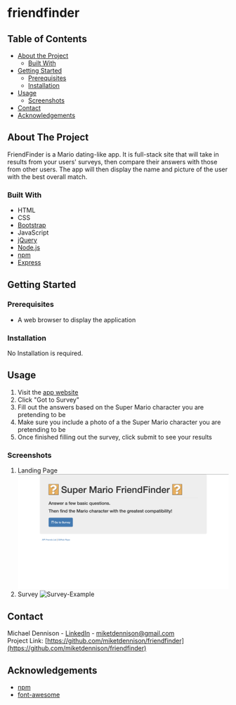 # friendfinder
## Table of Contents

* [About the Project](#about-the-project)
  * [Built With](#built-with)
* [Getting Started](#getting-started)
  * [Prerequisites](#prerequisites)
  * [Installation](#installation)
* [Usage](#usage)
  * [Screenshots](#sceenshots)
* [Contact](#contact)
* [Acknowledgements](#acknowledgements)

## About The Project
FriendFinder is a Mario dating-like app. It is  full-stack site that will take in results from your users' surveys, then compare their answers with those from other users. The app will then display the name and picture of the user with the best overall match. 

### Built With
* HTML
* CSS
* [Bootstrap](https://getbootstrap.com/)
* JavaScript
* [jQuery](https://jquery.com/)
* [Node.js](https://nodejs.org/en/)
* [npm](https://www.npmjs.com/)
* [Express](https://expressjs.com/)


## Getting Started

### Prerequisites
* A web browser to display the application


### Installation  
No Installation is required.


## Usage
1. Visit  the [app website](https://the-ff-app.herokuapp.com/)
2. Click "Got to Survey"
3. Fill out the answers based on the Super Mario character you are pretending to be
4. Make sure you include a photo of a the Super Mario character you are pretending to be
5. Once finished filling out the survey, click submit to see your results


### Screenshots
1. Landing Page
![Landing-Example][landing-example]
2. Survey
![Survey-Example][survey-example]


## Contact
Michael Dennison - [LinkedIn](https://linkedin.com/in/michaeltdennison) - miketdennison@gmail.com  
Project Link: [https://github.com/miketdennison/friendfinder](https://github.com/miketdennison/friendfinder)


## Acknowledgements
* [npm](https://www.npmjs.com/)
* [font-awesome](https://fontawesome.com/)

<!-- IMAGES -->
[landing-example]: ./screenshots/landing_static.png
[survey-example]: ./screenshots/survety_static.png
